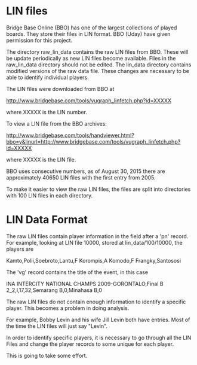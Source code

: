 LIN files
== 

Bridge Base Online (BBO) has one of the largest collections of played boards. They store their files in LIN format. BBO (Uday) have given permission for this project.

The directory raw_lin_data contains the raw LIN files from BBO. These will be update periodically as new LIN files become available. Files in the raw_lin_data directory should not be edited. The lin_data directory contains modified versions of the raw data file. These changes are necessary to be able to identify individual players.

The LIN files were downloaded from BBO at

http://www.bridgebase.com/tools/vugraph_linfetch.php?id=XXXXX

where XXXXX is the LIN number.

To view a LIN file from the BBO archives:

http://www.bridgebase.com/tools/handviewer.html?bbo=y&linurl=http://www.bridgebase.com/tools/vugraph_linfetch.php?id=XXXXX

where XXXXX is the LIN file. 

BBO uses consecutive numbers, as of August 30, 2015 there are approximately 40650 LIN files with the first entry from 2005.

To make it easier to view the raw LIN files, the files are split into directories with 100 LIN files in each directory.

LIN Data Format
==

The raw LIN files contain player information in the field after a 'pn' record. 
For example, looking at LIN file 10000, stored at lin_data/100/10000, the players are

Kamto,Polii,Soebroto,Lantu,F Korompis,A Komodo,F Frangky,Santososi

The 'vg' record contains the title of the event, in this case

INA INTERCITY NATIONAL CHAMPS 2009-GORONTALO,Final B 2_2,I,17,32,Semarang B,0,Minahasa B,0

The raw LIN files do not contain enough information to identify a specific player. This becomes a problem in doing analysis.

For example, Bobby Levin and his wife Jill Levin both have entries. Most of the time the LIN files will just say "Levin".

In order to identify specific players, it is necessary to go through all the LIN Files and change the player records to some unique for each player.

This is going to take some effort.
